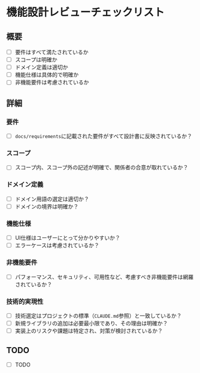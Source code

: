 
# 機能設計レビューチェックリスト

## 概要

- [ ] 要件はすべて満たされているか
- [ ] スコープは明確か
- [ ] ドメイン定義は適切か
- [ ] 機能仕様は具体的で明確か
- [ ] 非機能要件は考慮されているか

## 詳細

### 要件
- [ ] `docs/requirements`に記載された要件がすべて設計書に反映されているか？

### スコープ
- [ ] スコープ内、スコープ外の記述が明確で、関係者の合意が取れているか？

### ドメイン定義
- [ ] ドメイン用語の選定は適切か？
- [ ] ドメインの境界は明確か？

### 機能仕様
- [ ] UI仕様はユーザーにとって分かりやすいか？
- [ ] エラーケースは考慮されているか？

### 非機能要件
- [ ] パフォーマンス、セキュリティ、可用性など、考慮すべき非機能要件は網羅されているか？

### 技術的実現性
- [ ] 技術選定はプロジェクトの標準（`CLAUDE.md`参照）と一致しているか？
- [ ] 新規ライブラリの追加は必要最小限であり、その理由は明確か？
- [ ] 実装上のリスクや課題は特定され、対策が検討されているか？

## TODO

- [ ] TODO


